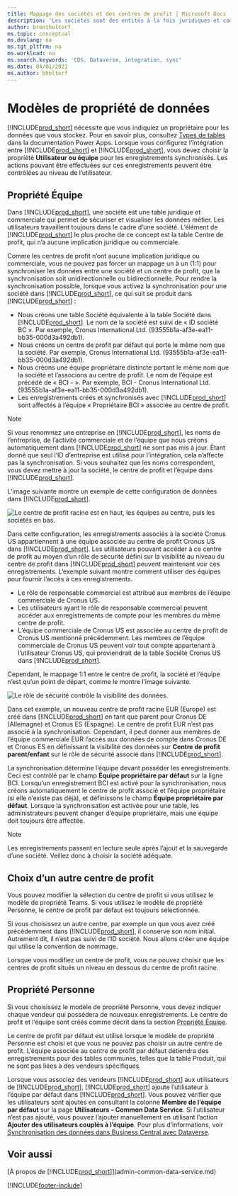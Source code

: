 ```yaml
---
title: Mappage des sociétés et des centres de profit | Microsoft Docs
description: 'Les sociétés sont des entités à la fois juridiques et commerciales, qui permettent de sécuriser et visualiser les données métier.'
author: brentholtorf
ms.topic: conceptual
ms.devlang: na
ms.tgt_pltfrm: na
ms.workload: na
ms.search.keywords: 'CDS, Dataverse, integration, sync'
ms.date: 04/01/2021
ms.author: bholtorf
---
```


# <a name="data-ownership-models" />Modèles de propriété de données


[!INCLUDE[prod_short](includes/cds_long_md.md)] nécessite que vous indiquiez un propriétaire pour les données que vous stockez. Pour en savoir plus, consultez [Types de tables](/powerapps/maker/data-platform/types-of-entities) dans la documentation Power Apps. Lorsque vous configurez l’intégration entre [!INCLUDE[prod_short](includes/cds_long_md.md)] et [!INCLUDE[prod_short](includes/prod_short.md)], vous devez choisir la propriété **Utilisateur ou équipe** pour les enregistrements synchronisés. Les actions pouvant être effectuées sur ces enregistrements peuvent être contrôlées au niveau de l’utilisateur. <!--We recommend the Team ownership model because it makes it easier to manage ownership for multiple people.NO LONGER TRUE IN DATAVERSE-->

## <a name="team-ownership" />Propriété Équipe
Dans [!INCLUDE[prod_short](includes/prod_short.md)], une société est une table juridique et commerciale qui permet de sécuriser et visualiser les données métier. Les utilisateurs travaillent toujours dans le cadre d’une société. L’élément de [!INCLUDE[prod_short](includes/cds_long_md.md)] le plus proche de ce concept est la table Centre de profit, qui n’a aucune implication juridique ou commerciale.

Comme les centres de profit n’ont aucune implication juridique ou commerciale, vous ne pouvez pas forcer un mappage un à un (1:1) pour synchroniser les données entre une société et un centre de profit, que la synchronisation soit unidirectionnelle ou bidirectionnelle. Pour rendre la synchronisation possible, lorsque vous activez la synchronisation pour une société dans [!INCLUDE[prod_short](includes/prod_short.md)], ce qui suit se produit dans [!INCLUDE[prod_short](includes/cds_long_md.md)] :

* Nous créons une table Société équivalente à la table Société dans [!INCLUDE[prod_short](includes/prod_short.md)]. Le nom de la société est suivi de « ID société BC ». Par exemple, Cronus International Ltd. (93555b1a-af3e-ea11-bb35-000d3a492db1).
* Nous créons un centre de profit par défaut qui porte le même nom que la société. Par exemple, Cronus International Ltd. (93555b1a-af3e-ea11-bb35-000d3a492db1).
* Nous créons une équipe propriétaire distincte portant le même nom que la société et l’associons au centre de profit. Le nom de l’équipe est précédé de « BCI - ». Par exemple, BCI - Cronus International Ltd. (93555b1a-af3e-ea11-bb35-000d3a492db1).
* Les enregistrements créés et synchronisés avec [!INCLUDE[prod_short](includes/cds_long_md.md)] sont affectés à l’équipe « Propriétaire BCI » associée au centre de profit.

> [!NOTE]
> Si vous renommez une entreprise en [!INCLUDE[prod_short](includes/prod_short.md)], les noms de l’entreprise, de l’activité commerciale et de l’équipe que nous créons automatiquement dans [!INCLUDE[prod_short](includes/cds_long_md.md)] ne sont pas mis à jour. Étant donné que seul l’ID d’entreprise est utilisé pour l’intégration, cela n’affecte pas la synchronisation. Si vous souhaitez que les noms correspondent, vous devez mettre à jour la société, le centre de profit et l’équipe dans [!INCLUDE[prod_short](includes/cds_long_md.md)].

L’image suivante montre un exemple de cette configuration de données dans [!INCLUDE[prod_short](includes/cds_long_md.md)].

![Le centre de profit racine est en haut, les équipes au centre, puis les sociétés en bas.](media/cds_bu_team_company.png)

Dans cette configuration, les enregistrements associés à la société Cronus US appartiennent à une équipe associée au centre de profit Cronus US dans [!INCLUDE[prod_short](includes/cds_long_md.md)]. Les utilisateurs pouvant accéder à ce centre de profit au moyen d’un rôle de sécurité défini sur la visibilité au niveau du centre de profit dans [!INCLUDE[prod_short](includes/cds_long_md.md)] peuvent maintenant voir ces enregistrements. L’exemple suivant montre comment utiliser des équipes pour fournir l’accès à ces enregistrements.

* Le rôle de responsable commercial est attribué aux membres de l’équipe commerciale de Cronus US.
* Les utilisateurs ayant le rôle de responsable commercial peuvent accéder aux enregistrements de compte pour les membres du même centre de profit.
* L’équipe commerciale de Cronus US est associée au centre de profit de Cronus US mentionné précédemment. Les membres de l’équipe commerciale de Cronus US peuvent voir tout compte appartenant à l’utilisateur Cronus US, qui proviendrait de la table Société Cronus US dans [!INCLUDE[prod_short](includes/prod_short.md)].

Cependant, le mappage 1:1 entre le centre de profit, la société et l’équipe n’est qu’un point de départ, comme le montre l’image suivante.

![Le rôle de sécurité contrôle la visibilité des données.](media/cds_bu_team_company_2.png)

Dans cet exemple, un nouveau centre de profit racine EUR (Europe) est créé dans [!INCLUDE[prod_short](includes/cds_long_md.md)] en tant que parent pour Cronus DE (Allemagne) et Cronus ES (Espagne). Le centre de profit EUR n’est pas associé à la synchronisation. Cependant, il peut donner aux membres de l’équipe commerciale EUR l’accès aux données de compte dans Cronus DE et Cronus ES en définissant la visibilité des données sur **Centre de profit parent/enfant** sur le rôle de sécurité associé dans [!INCLUDE[prod_short](includes/cds_long_md.md)].

La synchronisation détermine l’équipe devant posséder les enregistrements. Ceci est contrôlé par le champ **Équipe propriétaire par défaut** sur la ligne BCI. Lorsqu’un enregistrement BCI est activé pour la synchronisation, nous créons automatiquement le centre de profit associé et l’équipe propriétaire (si elle n’existe pas déjà), et définissons le champ **Équipe propriétaire par défaut**. Lorsque la synchronisation est activée pour une table, les administrateurs peuvent changer d’équipe propriétaire, mais une équipe doit toujours être affectée.

> [!NOTE]
> Les enregistrements passent en lecture seule après l’ajout et la sauvegarde d’une société. Veillez donc à choisir la société adéquate.

## <a name="choosing-a-different-business-unit" />Choix d’un autre centre de profit
Vous pouvez modifier la sélection du centre de profit si vous utilisez le modèle de propriété Teams. Si vous utilisez le modèle de propriété Personne, le centre de profit par défaut est toujours sélectionnée. 

Si vous choisissez un autre centre, par exemple un que vous avez créé précédemment dans [!INCLUDE[prod_short](includes/cds_long_md.md)], il conserve son nom initial. Autrement dit, il n’est pas suivi de l’ID société. Nous allons créer une équipe qui utilise la convention de nommage.

Lorsque vous modifiez un centre de profit, vous ne pouvez choisir que les centres de profit situés un niveau en dessous du centre de profit racine.

## <a name="person-ownership" />Propriété Personne
Si vous choisissez le modèle de propriété Personne, vous devez indiquer chaque vendeur qui possédera de nouveaux enregistrements. Le centre de profit et l’équipe sont créés comme décrit dans la section [Propriété Équipe](admin-cds-company-concept.md#team-ownership).

Le centre de profit par défaut est utilisé lorsque le modèle de propriété Personne est choisi et que vous ne pouvez pas choisir un autre centre de profit. L’équipe associée au centre de profit par défaut détiendra des enregistrements pour des tables communes, telles que la table Produit, qui ne sont pas liées à des vendeurs spécifiques.

Lorsque vous associez des vendeurs [!INCLUDE[prod_short](includes/prod_short.md)] aux utilisateurs de [!INCLUDE[prod_short](includes/cds_long_md.md)], [!INCLUDE[prod_short](includes/prod_short.md)] ajoute l’utilisateur à l’équipe par défaut dans [!INCLUDE[prod_short](includes/cds_long_md.md)]. Vous pouvez vérifier que les utilisateurs sont ajoutés en consultant la colonne **Membre de l’équipe par défaut** sur la page **Utilisateurs – Common Data Service**. Si l’utilisateur n’est pas ajouté, vous pouvez l’ajouter manuellement en utilisant l’action **Ajouter des utilisateurs couplés à l’équipe**. Pour plus d’informations, voir [Synchronisation des données dans Business Central avec Dataverse](admin-synchronizing-business-central-and-sales.md).

## <a name="see-also" />Voir aussi
[À propos de [!INCLUDE[prod_short](includes/cds_long_md.md)]](admin-common-data-service.md)

[!INCLUDE[footer-include](includes/footer-banner.md)]

